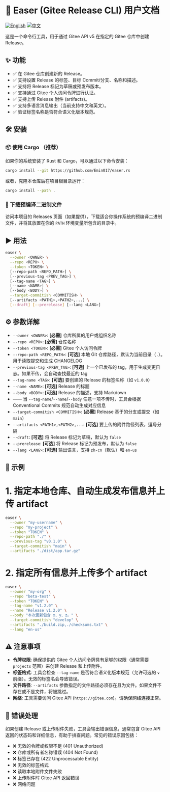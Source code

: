# 🚀 Easer (Gitee Release CLI) 用户文档

[![English](https://img.shields.io/badge/lang-English-blue.svg)](README.en.md)
[![中文](https://img.shields.io/badge/lang-中文-red.svg)](README.md)

这是一个命令行工具，用于通过 Gitee API v5 在指定的 Gitee 仓库中创建 Release。

## ✨ 功能

*   ✅ 在 Gitee 仓库创建新的 Release。
*   ✅ 支持设置 Release 的标签、目标 Commit/分支、名称和描述。
*   ✅ 支持将 Release 标记为草稿或预发布版本。
*   ✅ 支持通过 Gitee 个人访问令牌进行认证。
*   ✅ 支持上传 Release 附件 (artifacts)。
*   ✅ 支持多语言消息输出（当前支持中文和英文）。
*   ✅ 验证标签名称是否符合语义化版本规范。

## 🛠️ 安装

### 📦 使用 Cargo （推荐）

如果你的系统安装了 Rust 和 Cargo，可以通过以下命令安装：

```bash
cargo install --git https://github.com/Emin017/easer.rs
```

或者，克隆本仓库后在项目根目录运行：

```bash
cargo install --path .
```

### 💾 下载预编译二进制文件

访问本项目的 Releases 页面（如果提供），下载适合你操作系统的预编译二进制文件，并将其放置在你的 `PATH` 环境变量所包含的目录中。

## ▶️ 用法

```bash
easer \
  --owner <OWNER> \
  --repo <REPO> \
  --token <TOKEN> \
  [--repo-path <REPO_PATH>] \
  [--previous-tag <PREV_TAG>] \
  [--tag-name <TAG>] \
  [--name <NAME>] \
  [--body <BODY>] \
  --target-commitish <COMMITISH> \
  [--artifacts <PATH1>,<PATH2>,...] \
  [--draft] [--prerelease] [--lang <LANG>]
```

## ⚙️ 参数详解

*   `--owner <OWNER>`: **[必需]** 仓库所属的用户或组织名称
*   `--repo <REPO>`: **[必需]** 仓库名称
*   `--token <TOKEN>`: **[必需]** Gitee 个人访问令牌
*   `--repo-path <REPO_PATH>`: **[可选]** 本地 Git 仓库路径，默认为当前目录（`.`）。用于读取提交和生成 CHANGELOG
*   `--previous-tag <PREV_TAG>`: **[可选]** 上一个已发布的 tag，用于生成变更日志。如果不传，会自动查找最近的 tag
*   `--tag-name <TAG>`: **[可选]** 要创建的 Release 的标签名称（如 `v1.0.0`）
*   `--name <NAME>`: **[可选]** Release 的标题
*   `--body <BODY>`: **[可选]** Release 的描述，支持 Markdown
*   —— 当 `--tag-name`/`--name`/`--body` 任意一项不传时，工具会根据 Conventional Commits 规范自动生成对应信息
*   `--target-commitish <COMMITISH>`: **[必需]** Release 基于的分支或提交（如 `main`）
*   `--artifacts <PATH1>,<PATH2>,...`: **[可选]** 要上传的附件路径列表，逗号分隔
*   `--draft`: **[可选]** 将 Release 标记为草稿，默认为 `false`
*   `--prerelease`: **[可选]** 将 Release 标记为预发布，默认为 `false`
*   `--lang <LANG>`: **[可选]** 输出语言，支持 `zh-cn`（默认）和 `en-us`

## 📝 示例

# 1. 指定本地仓库、自动生成发布信息并上传 artifact
```bash
easer \
  --owner "my-username" \
  --repo "my-project" \
  --token "TOKEN" \
  --repo-path "./" \
  --previous-tag "v0.1.0" \
  --target-commitish "main" \
  --artifacts "./dist/app.tar.gz"
```

# 2. 指定所有信息并上传多个 artifact
```bash
easer \
  --owner "my-org" \
  --repo "beta-test" \
  --token "TOKEN" \
  --tag-name "v1.2.0" \
  --name "Release v1.2.0" \
  --body "本次更新包含 x、y、z。" \
  --target-commitish "develop" \
  --artifacts "./build.zip,./checksums.txt" \
  --lang "en-us"
```

## ⚠️ 注意事项

*   **令牌权限**: 确保提供的 Gitee 个人访问令牌具有足够的权限（通常需要 `projects` 范围）来创建 Release 和上传附件。
*   **标签格式**: 工具会检查 `--tag-name` 是否符合语义化版本规范（允许可选的 `v` 前缀）。无效的标签名会导致错误。
*   **文件路径**: `--artifacts` 参数指定的文件路径必须存在且为文件。如果文件不存在或不是文件，将被跳过。
*   **网络**: 工具需要访问 Gitee API (`https://gitee.com`)。请确保网络连接正常。

## 🐛 错误处理

如果创建 Release 或上传附件失败，工具会输出错误信息，通常包含 Gitee API 返回的状态码和详细信息，有助于排查问题。常见的错误原因包括：
*   ❌ 无效的令牌或权限不足 (401 Unauthorized)
*   ❌ 仓库或所有者名称错误 (404 Not Found)
*   ❌ 标签已存在 (422 Unprocessable Entity)
*   ❌ 无效的标签格式
*   ❌ 读取本地附件文件失败
*   ❌ 上传附件时 Gitee API 返回错误
*   ❌ 网络问题
